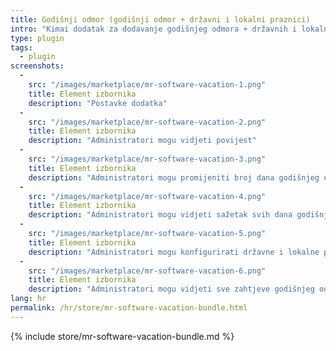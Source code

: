 ```yaml
---
title: Godišnji odmor (godišnji odmor + državni i lokalni praznici)
intro: "Kimai dodatak za dodavanje godišnjeg odmora + državnih i lokalnih praznika"
type: plugin
tags:
  - plugin
screenshots:
  - 
    src: "/images/marketplace/mr-software-vacation-1.png"
    title: Element izbornika
    description: "Postavke dodatka"
  - 
    src: "/images/marketplace/mr-software-vacation-2.png"
    title: Element izbornika
    description: "Administratori mogu vidjeti povijest"
  - 
    src: "/images/marketplace/mr-software-vacation-3.png"
    title: Element izbornika
    description: "Administratori mogu promijeniti broj dana godišnjeg odmora"
  - 
    src: "/images/marketplace/mr-software-vacation-4.png"
    title: Element izbornika
    description: "Administratori mogu vidjeti sažetak svih dana godišnjeg odmora"
  - 
    src: "/images/marketplace/mr-software-vacation-5.png"
    title: Element izbornika
    description: "Administratori mogu konfigurirati državne i lokalne praznike"
  -
    src: "/images/marketplace/mr-software-vacation-6.png"
    title: Element izbornika
    description: "Administratori mogu vidjeti sve zahtjeve godišnjeg odmora"
lang: hr
permalink: /hr/store/mr-software-vacation-bundle.html
---
```


{% include store/mr-software-vacation-bundle.md %}
